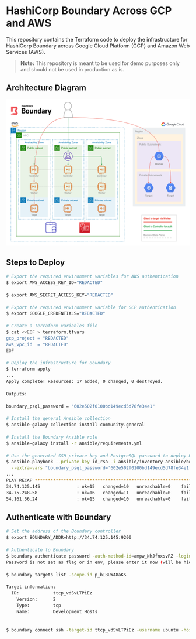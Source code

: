 # HashiCorp Boundary Across GCP and AWS
This repository contains the Terraform code to deploy the infrastructure for HashiCorp Boundary across Google Cloud Platform (GCP) and Amazon Web Services (AWS). 

> **Note:** This repository is meant to be used for demo purposes only and should not be used in production as is.

## Architecture Diagram
![boundary architecture](images/architecture.png "Boundary Architecture")

## Steps to Deploy
```bash
# Export the required environment variables for AWS authentication
$ export AWS_ACCESS_KEY_ID="REDACTED"

$ export AWS_SECRET_ACCESS_KEY="REDACTED"

# Export the required environment variable for GCP authentication
$ export GOOGLE_CREDENTIALS="REDACTED"

# Create a Terraform variables file
$ cat <<EOF > terraform.tfvars
gcp_project = "REDACTED"
aws_vpc_id  = "REDACTED"
EOF

# Deploy the infrastructure for Boundary
$ terraform apply
...
Apply complete! Resources: 17 added, 0 changed, 0 destroyed.

Outputs:

boundary_psql_password = "602e502f0100bd149ecd5d78fe34e1"

# Install the general Ansible collection
$ ansible-galaxy collection install community.general

# Install the Boundary Ansible role
$ ansible-galaxy install -r ansible/requirements.yml

# Use the generated SSH private key and PostgreSQL password to deploy Boundary on the infrastructure
$ ansible-playbook --private-key id_rsa -i ansible/inventory ansible/boundary.yml \
  --extra-vars "boundary_psql_password='602e502f0100bd149ecd5d78fe34e1'"
...
PLAY RECAP *******************************************************************************************************
34.74.125.145              : ok=15   changed=10   unreachable=0    failed=0    skipped=28   rescued=0    ignored=0   
34.75.248.58               : ok=16   changed=11   unreachable=0    failed=0    skipped=28   rescued=0    ignored=0   
54.161.56.24               : ok=15   changed=10   unreachable=0    failed=0    skipped=28   rescued=0    ignored=0
```

## Authenticate with Boundary
```bash
# Set the address of the Boundary controller
$ export BOUNDARY_ADDR=http://34.74.125.145:9200

# Authenticate to Boundary
$ boundary authenticate password -auth-method-id=ampw_NhJfnxsvRZ -login-name=admin
Password is not set as flag or in env, please enter it now (will be hidden): 

$ boundary targets list -scope-id p_bIBUWA8aKS

Target information:
  ID:             ttcp_vdSvLTPiEz
    Version:      2
    Type:         tcp
    Name:         Development Hosts


$ boundary connect ssh -target-id ttcp_vdSvLTPiEz -username ubuntu -host-id=hsst_6AwHlucFSV
```